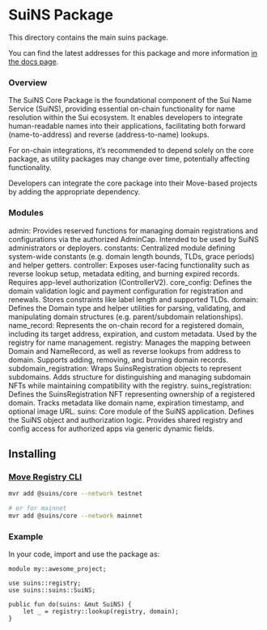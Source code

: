 # SuiNS Package

This directory contains the main suins package.

You can find the latest addresses for this package and more information
[in the docs page](https://docs.suins.io/).

### Overview

The SuiNS Core Package is the foundational component of the Sui Name Service (SuiNS), providing essential on-chain functionality for name resolution within the Sui ecosystem. It enables developers to integrate human-readable names into their applications, facilitating both forward (name-to-address) and reverse (address-to-name) lookups.

For on-chain integrations, it’s recommended to depend solely on the core package, as utility packages may change over time, potentially affecting functionality.

Developers can integrate the core package into their Move-based projects by adding the appropriate dependency.

### Modules

admin: Provides reserved functions for managing domain registrations and configurations via the authorized AdminCap. Intended to be used by SuiNS administrators or deployers.
constants: Centralized module defining system-wide constants (e.g. domain length bounds, TLDs, grace periods) and helper getters.
controller: Exposes user-facing functionality such as reverse lookup setup, metadata editing, and burning expired records. Requires app-level authorization (ControllerV2).
core_config: Defines the domain validation logic and payment configuration for registration and renewals. Stores constraints like label length and supported TLDs.
domain: Defines the Domain type and helper utilities for parsing, validating, and manipulating domain structures (e.g. parent/subdomain relationships).
name_record: Represents the on-chain record for a registered domain, including its target address, expiration, and custom metadata. Used by the registry for name management.
registry: Manages the mapping between Domain and NameRecord, as well as reverse lookups from address to domain. Supports adding, removing, and burning domain records.
subdomain_registration: Wraps SuinsRegistration objects to represent subdomains. Adds structure for distinguishing and managing subdomain NFTs while maintaining compatibility with the registry.
suins_registration: Defines the SuinsRegistration NFT representing ownership of a registered domain. Tracks metadata like domain name, expiration timestamp, and optional image URL.
suins: Core module of the SuiNS application. Defines the SuiNS object and authorization logic. Provides shared registry and config access for authorized apps via generic dynamic fields.

## Installing

### [Move Registry CLI](https://docs.suins.io/move-registry)

```bash
mvr add @suins/core --network testnet

# or for mainnet
mvr add @suins/core --network mainnet
```

### Example

In your code, import and use the package as:

```move
module my::awesome_project;

use suins::registry;
use suins::suins::SuiNS;

public fun do(suins: &mut SuiNS) {
    let _ = registry::lookup(registry, domain);
}
```
